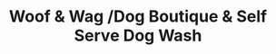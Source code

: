 ---
title: "Woof & Wag /Dog Boutique & Self Serve Dog Wash"
url: /mascoutah/woof-und-wag-dog-boutique-und-self-serve-dog-wash/
shop: Tiersalon
---